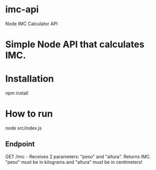 # imc-api
Node IMC Calculator API

# Simple Node API that calculates IMC.

# Installation

npm install

# How to run

node src/index.js

## Endpoint

GET /imc - Receives 2 parameters: "peso" and "altura". Returns IMC. "peso" must be in kilograms and "altura" must be in centimeters!
